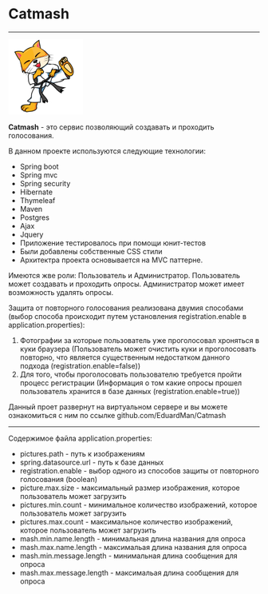# Catmash
---

![](src/main/resources/static/favicon_150x150.ico)


**Catmash** - это сервис позволяющий создавать и проходить голосования.

В данном проекте используются следующие технологии:

+ Spring boot
+ Spring mvc
+ Spring security
+ Hibernate
+ Thymeleaf
+ Maven
+ Postgres
+ Ajax
+ Jquery
+ Приложение тестировалось при помощи юнит-тестов
+ Были добавлены собственные CSS стили
+ Архитектра проекта основывается на MVC паттерне.

Имеются жве роли: Пользователь и Администратор. Пользователь может создавать и проходить опросы. Администратор может имеет возможность удалять опросы. 

Защита от повторного голосования реализована двумия способами (выбор способа происходит путем установления registration.enable в application.properties):

1. Фотографии за которые пользователь уже проголосовал хроняться в куки браузера (Пользователь может очистить куки и проголосовать повторно, что является существенным недостатком данного подхода (registration.enable=false))
2. Для того, чтобы проголосовать пользователю требуется пройти процесс регистрации (Информация о том какие опросы прошел пользователь хранится в базе данных (registration.enable=true))

Данный проет развернут на виртуальном сервере и вы можете ознакомиться с ним по ссылке github.com/EduardMan/Catmash

---

Содержимое файла application.properties:

+ pictures.path - путь к изображениям
+ spring.datasource.url - путь к базе данных
+ registration.enable - выбор одного из способов защиты от повторного голосования (boolean)
+ picture.max.size - максимальный размер изображения, которое пользователь может загрузить
+ pictures.min.count - минимальное количество изображений, которое пользователь может загрузить
+ pictures.max.count - максимальное количество изображений, которое пользователь может загрузить
+ mash.min.name.length - минимальная длина названия для опроса
+ mash.max.name.length - максимальая длина названия для опроса
+ mash.min.message.length - минимальная длина сообщения для опроса
+ mash.max.message.length - максимальая длина сообщения для опроса
